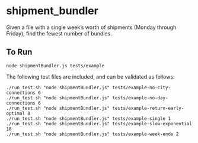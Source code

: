 # shipment_bundler

Given a file with a single week’s worth of shipments (Monday through Friday), find the fewest number of bundles.

## To Run

`node shipmentBundler.js tests/example`

The following test files are included, and can be validated as follows:

```
./run_test.sh "node shipmentBundler.js" tests/example-no-city-connections 6
./run_test.sh "node shipmentBundler.js" tests/example-no-day-connections 6
./run_test.sh "node shipmentBundler.js" tests/example-return-early-optimal 8
./run_test.sh "node shipmentBundler.js" tests/example-single 1
./run_test.sh "node shipmentBundler.js" tests/example-slow-exponential 18
./run_test.sh "node shipmentBundler.js" tests/example-week-ends 2
```
